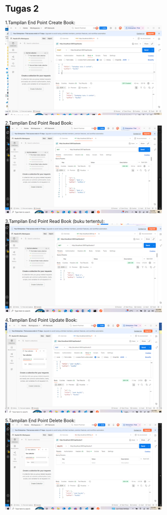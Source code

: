 # Tugas 2
1.Tampilan End Point Create Book:
![Tampilan End point Create](ss/tambah.PNG)





2.Tampilan End Point Read Book:
![Tampilan End point Read Semua buku](ss/lihat.PNG)

3.Tampilan End Point Read Book (buku tertentu):
![Tampilan End point Read buku 1](ss/lihat%201%20buku.PNG)





4.Tampilan End Point Update Book:
![Tampilan End point Update](ss/edit%20ubah.PNG)








5.Tampilan End Point Delete Book:
![Tampilan End point Delete](ss/Hapus.PNG)


